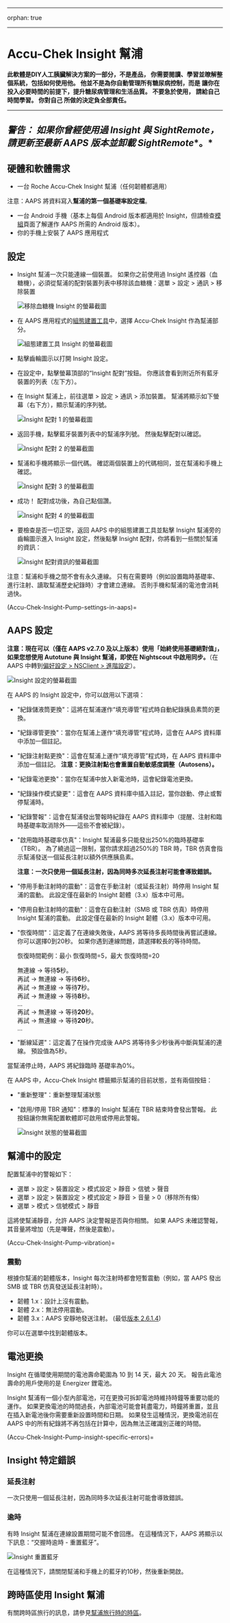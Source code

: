 * * *

orphan: true

* * *

# Accu-Chek Insight 幫浦

**此軟體是DIY人工胰臟解決方案的一部分，不是產品， 你需要閱讀、學習並暸解整個系統，包括如何使用他。 他並不是為你自動管理所有糖尿病控制，而是 讓你在投入必要時間的前提下，提升糖尿病管理和生活品質。 不要急於使用， 請給自己時間學習。 你對自己 所做的決定負全部責任。**

* * *

## ***警告：** 如果你曾經使用過 Insight 與 **SightRemote**，請**更新至最新 AAPS 版本**並**卸載 SightRemote**。*

## 硬體和軟體需求

* 一台 Roche Accu-Chek Insight 幫浦（任何韌體都適用）

注意：AAPS 將資料寫入**幫浦的第一個基礎率設定檔**。

* 一台 Android 手機（基本上每個 Android 版本都適用於 Insight，但請檢查[模組](../Getting-Started/ComponentOverview)頁面了解運作 AAPS 所需的 Android 版本）。
* 你的手機上安裝了 AAPS 應用程式

## 設定

* Insight 幫浦一次只能連線一個裝置。 如果你之前使用過 Insight 遙控器（血糖機），必須從幫浦的配對裝置列表中移除該血糖機：選單 > 設定 > 通訊 > 移除裝置
    
    ![移除血糖機 Insight 的螢幕截圖](../images/Insight_RemoveMeter.png)

* 在 AAPS 應用程式的[組態建置工具](../SettingUpAaps/ConfigBuilder.md)中，選擇 Accu-Chek Insight 作為幫浦部分。
    
    ![組態建置工具 Insight 的螢幕截圖](../images/Insight_ConfigBuilder_AAPS3_0.jpg)

* 點擊齒輪圖示以打開 Insight 設定。

* 在設定中，點擊螢幕頂部的“Insight 配對”按鈕。 你應該會看到附近所有藍牙裝置的列表（左下方）。
* 在 Insight 幫浦上，前往選單 > 設定 > 通訊 > 添加裝置。 幫浦將顯示如下螢幕（右下方），顯示幫浦的序列號。
    
    ![Insight 配對 1 的螢幕截圖](../images/Insight_Pairing1.png)

* 返回手機，點擊藍牙裝置列表中的幫浦序列號。 然後點擊配對以確認。
    
    ![Insight 配對 2 的螢幕截圖](../images/Insight_Pairing2.png)

* 幫浦和手機將顯示一個代碼。 確認兩個裝置上的代碼相同，並在幫浦和手機上確認。
    
    ![Insight 配對 3 的螢幕截圖](../images/Insight_Pairing3.png)

* 成功！ 配對成功後，為自己點個讚。
    
    ![Insight 配對 4 的螢幕截圖](../images/Insight_Pairing4.png)

* 要檢查是否一切正常，返回 AAPS 中的組態建置工具並點擊 Insight 幫浦旁的齒輪圖示進入 Insight 設定，然後點擊 Insight 配對，你將看到一些關於幫浦的資訊：
    
    ![Insight 配對資訊的螢幕截圖](../images/Insight_PairingInformation.png)

注意：幫浦和手機之間不會有永久連線。 只有在需要時（例如設置臨時基礎率、進行注射、讀取幫浦歷史紀錄時）才會建立連線。 否則手機和幫浦的電池會消耗過快。

(Accu-Chek-Insight-Pump-settings-in-aaps)=

## AAPS 設定

**注意：現在可以（僅在 AAPS v2.7.0 及以上版本）使用「始終使用基礎絕對值」，如果您想使用 Autotune 與 Insight 幫浦，即使在 Nightscout 中啟用同步。**（在 AAPS 中轉到[偏好設定 > NSClient > 進階設定](#Preferences-advanced-settings-nsclient)）。

![Insight 設定的螢幕截圖](../images/Insight_settings.png)

在 AAPS 的 Insight 設定中，你可以啟用以下選項：

* "紀錄儲液筒更換"：這將在幫浦運作“填充導管”程式時自動紀錄胰島素筒的更換。

* "紀錄導管更換"：當你在幫浦上運作“填充導管”程式時，這會在 AAPS 資料庫中添加一個註記。

* "紀錄注射點更換"：這會在幫浦上運作“填充導管”程式時，在 AAPS 資料庫中添加一個註記。 **注意：更換注射點也會重置自動敏感度調整（Autosens）。**

* "紀錄電池更換"：當你在幫浦中放入新電池時，這會紀錄電池更換。

* "紀錄操作模式變更"：這會在 AAPS 資料庫中插入註記，當你啟動、停止或暫停幫浦時。

* "紀錄警報"：這會在幫浦發出警報時紀錄在 AAPS 資料庫中（提醒、注射和臨時基礎率取消除外——這些不會被紀錄）。

* "啟用臨時基礎率仿真"：Insight 幫浦最多只能發出250%的臨時基礎率（TBR）。 為了繞過這一限制，當你請求超過250%的 TBR 時，TBR 仿真會指示幫浦發送一個延長注射以額外供應胰島素。
    
    **注意：一次只使用一個延長注射，因為同時多次延長注射可能會導致錯誤。**

* "停用手動注射時的震動"：這會在手動注射（或延長注射）時停用 Insight 幫浦的震動。 此設定僅在最新的 Insight 韌體（3.x）版本中可用。

* "停用自動注射時的震動"：這會在自動注射（SMB 或 TBR 仿真）時停用 Insight 幫浦的震動。 此設定僅在最新的 Insight 韌體（3.x）版本中可用。

* "恢復時間"：這定義了在連線失敗後，AAPS 將等待多長時間後再嘗試連線。 你可以選擇0到20秒。 如果你遇到連線問題，請選擇較長的等待時間。   
      
    恢復時間範例：最小 恢復時間=5，最大 恢復時間=20   
      
    無連線 -> 等待**5**秒。   
    再試 -> 無連線 -> 等待**6**秒。   
    再試 -> 無連線 -> 等待**7**秒。   
    再試 -> 無連線 -> 等待**8**秒。   
    ...   
    再試 -> 無連線 -> 等待**20**秒。   
    再試 -> 無連線 -> 等待**20**秒。   
    ...

* "斷線延遲"：這定義了在操作完成後 AAPS 將等待多少秒後再中斷與幫浦的連線。 預設值為5秒。

當幫浦停止時，AAPS 將紀錄臨時 基礎率為0%。

在 AAPS 中，Accu-Chek Insight 標籤顯示幫浦的目前狀態，並有兩個按鈕：

* "重新整理"：重新整理幫浦狀態
* "啟用/停用 TBR 通知"：標準的 Insight 幫浦在 TBR 結束時會發出警報。 此按鈕讓你無需配置軟體即可啟用或停用此警報。
    
    ![Insight 狀態的螢幕截圖](../images/Insight_Status2.png)

## 幫浦中的設定

配置幫浦中的警報如下：

* 選單 > 設定 > 裝置設定 > 模式設定 > 靜音 > 信號 > 聲音
* 選單 > 設定 > 裝置設定 > 模式設定 > 靜音 > 音量 > 0（移除所有條）
* 選單 > 模式 > 信號模式 > 靜音

這將使幫浦靜音，允許 AAPS 決定警報是否與你相關。 如果 AAPS 未確認警報，其音量將增加（先是嗶聲，然後是震動）。

(Accu-Chek-Insight-Pump-vibration)=

### 震動

根據你幫浦的韌體版本，Insight 每次注射時都會短暫震動（例如，當 AAPS 發出 SMB 或 TBR 仿真發送延長注射時）。

* 韌體 1.x：設計上沒有震動。
* 韌體 2.x：無法停用震動。
* 韌體 3.x：AAPS 安靜地發送注射。 (最低[版本 2.6.1.4](#Releasenotes-version-2-6-1-4))

你可以在選單中找到韌體版本。

## 電池更換

Insight 在循環使用期間的電池壽命範圍為 10 到 14 天，最大 20 天。 報告此電池壽命的用戶使用的是 Energizer 鋰電池。

Insight 幫浦有一個小型內部電池，可在更換可拆卸電池時維持時鐘等重要功能的運作。 如果更換電池的時間過長，內部電池可能會耗盡電力，時鐘將重置，並且在插入新電池後你需要重新設置時間和日期。 如果發生這種情況，更換電池前在 AAPS 中的所有紀錄將不再包括在計算中，因為無法正確識別正確的時間。

(Accu-Chek-Insight-Pump-insight-specific-errors)=

## Insight 特定錯誤

### 延長注射

一次只使用一個延長注射，因為同時多次延長注射可能會導致錯誤。

### 逾時

有時 Insight 幫浦在連線設置期間可能不會回應。 在這種情況下，AAPS 將顯示以下訊息：“交握時逾時 - 重置藍牙”。

![Insight 重置藍牙](../images/Insight_ResetBT.png)

在這種情況下，請關閉幫浦和手機上的藍牙約10秒，然後重新開啟。

## 跨時區使用 Insight 幫浦

有關跨時區旅行的訊息，請參見[幫浦旅行時的時區](#timezone-traveling-insight)。